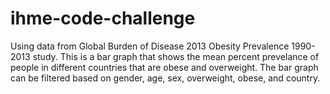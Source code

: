 # ihme-code-challenge

Using data from Global Burden of Disease 2013 Obesity Prevalence 1990-2013 study. This is a bar graph that shows the mean percent prevelance of people in different countries that are obese and overweight. The bar graph can be filtered based on gender, age, sex, overweight, obese, and country. 